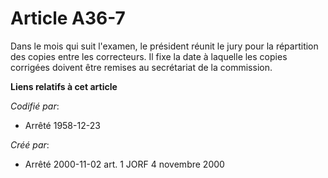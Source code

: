 # Article A36-7

Dans le mois qui suit l'examen, le président réunit le jury pour la répartition des copies entre les correcteurs. Il fixe la
date à laquelle les copies corrigées doivent être remises au secrétariat de la commission.

**Liens relatifs à cet article**

_Codifié par_:

  - Arrêté 1958-12-23

_Créé par_:

  - Arrêté 2000-11-02 art. 1 JORF 4 novembre 2000
